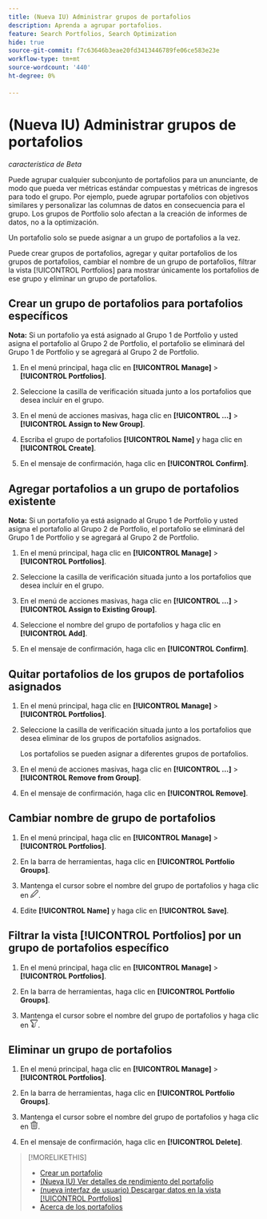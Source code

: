 ```yaml
---
title: (Nueva IU) Administrar grupos de portafolios
description: Aprenda a agrupar portafolios.
feature: Search Portfolios, Search Optimization
hide: true
source-git-commit: f7c63646b3eae20fd3413446789fe06ce583e23e
workflow-type: tm+mt
source-wordcount: '440'
ht-degree: 0%

---
```


# (Nueva IU) Administrar grupos de portafolios

*característica de Beta*

Puede agrupar cualquier subconjunto de portafolios para un anunciante, de modo que pueda ver métricas estándar compuestas y métricas de ingresos para todo el grupo. Por ejemplo, puede agrupar portafolios con objetivos similares y personalizar las columnas de datos en consecuencia para el grupo. Los grupos de Portfolio solo afectan a la creación de informes de datos, no a la optimización.

Un portafolio solo se puede asignar a un grupo de portafolios a la vez.

Puede crear grupos de portafolios, agregar y quitar portafolios de los grupos de portafolios, cambiar el nombre de un grupo de portafolios, filtrar la vista [!UICONTROL Portfolios] para mostrar únicamente los portafolios de ese grupo y eliminar un grupo de portafolios.

## Crear un grupo de portafolios para portafolios específicos

**Nota:** Si un portafolio ya está asignado al Grupo 1 de Portfolio y usted asigna el portafolio al Grupo 2 de Portfolio, el portafolio se eliminará del Grupo 1 de Portfolio y se agregará al Grupo 2 de Portfolio.

1. En el menú principal, haga clic en **[!UICONTROL Manage]** > **[!UICONTROL Portfolios]**.

1. Seleccione la casilla de verificación situada junto a los portafolios que desea incluir en el grupo.

1. En el menú de acciones masivas, haga clic en **[!UICONTROL ...]** > **[!UICONTROL Assign to New Group]**.

1. Escriba el grupo de portafolios **[!UICONTROL Name]** y haga clic en **[!UICONTROL Create]**.

1. En el mensaje de confirmación, haga clic en **[!UICONTROL Confirm]**.

## Agregar portafolios a un grupo de portafolios existente

**Nota:** Si un portafolio ya está asignado al Grupo 1 de Portfolio y usted asigna el portafolio al Grupo 2 de Portfolio, el portafolio se eliminará del Grupo 1 de Portfolio y se agregará al Grupo 2 de Portfolio.

1. En el menú principal, haga clic en **[!UICONTROL Manage]** > **[!UICONTROL Portfolios]**.

1. Seleccione la casilla de verificación situada junto a los portafolios que desea incluir en el grupo.

1. En el menú de acciones masivas, haga clic en **[!UICONTROL ...]** > **[!UICONTROL Assign to Existing Group]**.

1. Seleccione el nombre del grupo de portafolios y haga clic en **[!UICONTROL Add]**.

1. En el mensaje de confirmación, haga clic en **[!UICONTROL Confirm]**.

## Quitar portafolios de los grupos de portafolios asignados

1. En el menú principal, haga clic en **[!UICONTROL Manage]** > **[!UICONTROL Portfolios]**.

1. Seleccione la casilla de verificación situada junto a los portafolios que desea eliminar de los grupos de portafolios asignados.

   Los portafolios se pueden asignar a diferentes grupos de portafolios.

1. En el menú de acciones masivas, haga clic en **[!UICONTROL ...]** > **[!UICONTROL Remove from Group]**.

1. En el mensaje de confirmación, haga clic en **[!UICONTROL Remove]**.

## Cambiar nombre de grupo de portafolios

1. En el menú principal, haga clic en **[!UICONTROL Manage]** > **[!UICONTROL Portfolios]**.

1. En la barra de herramientas, haga clic en **[!UICONTROL Portfolio Groups]**.

1. Mantenga el cursor sobre el nombre del grupo de portafolios y haga clic en ![Cambiar nombre del grupo de Portfolio](/help/search-social-commerce/assets/edit-new.png "Cambiar nombre del grupo de Portfolio").

1. Edite **[!UICONTROL Name]** y haga clic en **[!UICONTROL Save]**.

## Filtrar la vista [!UICONTROL Portfolios] por un grupo de portafolios específico

1. En el menú principal, haga clic en **[!UICONTROL Manage]** > **[!UICONTROL Portfolios]**.

1. En la barra de herramientas, haga clic en **[!UICONTROL Portfolio Groups]**.

1. Mantenga el cursor sobre el nombre del grupo de portafolios y haga clic en ![Filtrar por grupo de Portfolio](/help/search-social-commerce/assets/filter-new.png "Filtrar por grupo de Portfolio").

## Eliminar un grupo de portafolios

1. En el menú principal, haga clic en **[!UICONTROL Manage]** > **[!UICONTROL Portfolios]**.

1. En la barra de herramientas, haga clic en **[!UICONTROL Portfolio Groups]**.

1. Mantenga el cursor sobre el nombre del grupo de portafolios y haga clic en ![Eliminar grupo de Portfolio](/help/search-social-commerce/assets/delete-new.png "Eliminar grupo de Portfolio").

1. En el mensaje de confirmación, haga clic en **[!UICONTROL Delete]**.

>[!MORELIKETHIS]
>
>* [Crear un portafolio](portfolio-create.md)
>* [(Nueva IU) Ver detalles de rendimiento del portafolio](portfolio-details.md)
>* [(nueva interfaz de usuario) Descargar datos en la vista [!UICONTROL Portfolios]](portfolio-view-report.md)
>* [Acerca de los portafolios](portfolio-about.md)
